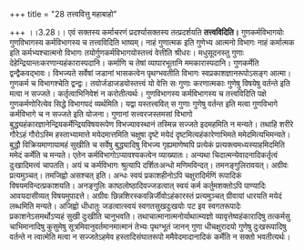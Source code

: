 +++
title = "28 तत्त्ववित्तु महाबाहो"

+++
।।3.28।। एवं सक्तस्य कर्माचरणं प्रदर्श्यासक्तस्य तत्प्रदर्शयति
**तत्त्वविदिति।** गुणकर्मविभागयोः गुणविभागस्य कर्मविभागस्य च
तत्त्वविदिति भाष्यम्। नाहं गुणात्मक इति गुणेभ्य आत्मनो विभागः नाहं
कर्मात्मक इति कर्मभ्यश्चात्मनो विभागः तयोर्गुणकर्मविभागयोस्तत्त्वं
वेत्तीति श्रीधरः। मधुसूदनस्तु गुणाः
देहेन्द्रियान्तःकरणान्यहंकारास्पदानि। कर्माणि च तेषां व्यापारभूतानि
ममकारास्पदानि। गुणकर्मेति द्वन्द्वैकवद्भावः। विभज्यते सर्वेषां जडानां
भासकत्वेन पृथग्भवतीति विभागः स्वप्रकाशज्ञानरूपोऽसङ्ग आत्मा। गुणकर्म च
विभागश्चेति द्वन्द्वः। तयोर्जडाजडयोस्तत्त्वं यो वेत्ति सः गुणाः
करणात्मकाः गुणेषु विषयेषु वर्तन्ते इति मत्वा न सज्जते। कर्तृत्वाभिनिवेशं
न करोतीत्यर्थः। गुणविभागस्य कर्मविभागस्य च तत्त्वविदिति पक्षे
गुणकर्मणोरित्येव सिद्धे विभागपदं व्यर्थमिति। यद्वा यस्तत्त्ववित् स गुणाः
गुणेषु वर्तन्त इति मत्वा गुणविभागे कर्मविभागे च न सज्जते इति योजना।
गुणानां सत्त्वरजस्तमसां विभागो
बुद्ध्यहंकारज्ञानेन्द्रियकर्मेन्द्रियविषयरूपेण विभज्यावस्थानं तस्मिन्न
सज्जते इदमहमिति न मन्यते। तथाहि शरीरे गौरेऽहं गौरोऽस्मि हस्ताभ्यामात्ते
मयेदमात्तमिति चक्षुषा दृष्टे मयेदं दृष्टमित्यहंकारेणाभिमते
ममेदमित्यभिमन्यते। बुद्धौ विक्रियमाणायामहं सुखीति च सर्वेषु बुद्ध्यादिषु
विभज्य गृह्यमाणेष्वपि प्रत्येकं प्रत्यक्त्वमध्यस्याहमिदमिति ममेदं
कर्मेति च मन्यते। एतेन कर्मविभागोऽप्यावश्यकत्वेन व्याख्यातः। अन्यथा
चिदात्मन्येवादनादिकर्तृत्वं दुःखादिमत्त्वं चापतति। अयं च कर्मविभागः
श्रुत्यापि दर्शितःअन्धो मणिमविन्दत्। तमनङ्गुलिरावयत्। अग्रीवः
प्रत्यमुञ्चत्। तमजिह्वो असश्चत् इति। अन्धः स्वयं प्रकाशहीनोऽपि
चक्षुरादिर्मणिं रूपादिकं विषयमविन्दत्प्रकाशयति। अनङ्गुलिः
काष्ठलोष्ठादिवज्जडत्वात् स्वयं कर्म कर्तुमशक्तोऽपि पाण्यादिः
आवयदासीव्यत् विषयमुपादत्ते। अग्रीवः छिन्नशिरस्कवन्निर्जीवोऽहंकारस्तं
प्रत्यमुञ्चत् ग्रीवायां धारयति मयेदं लब्धमिति मन्यते। अजिह्वो धीधातुः
जडत्वात्स्वयं स्वगतसुखदुःखयोः पट इव स्वगतरूपादेः प्रकाशनेऽसमर्थोऽप्यहं
सुखी दुःखीति चानुभवति। तथाचात्मानात्मनोर्याथात्म्यज्ञो
व्यावृत्तेष्वहंकारादिषु तत्कर्मसु चाभिमानादिषु कुसुमेषु
सूत्रमिवानुवर्तमानमात्मानं तेभ्यः पृथग्भूतं जानन् गुणा धीचक्षुरादयो
गुणेषु दुःखरूपादिषु वर्तन्ते न त्वात्मेति मत्वा न सज्जतेऽहमेव
हस्तादिसंघातरूपो ममैवेदमादानादिकं कर्मेति न सक्तो भवतीत्यर्थः।
